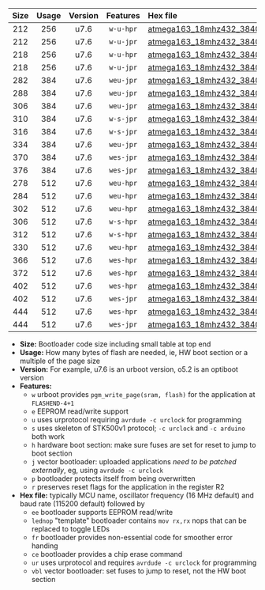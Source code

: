 |Size|Usage|Version|Features|Hex file|
|:-:|:-:|:-:|:-:|:--|
|212|256|u7.6|`w-u-hpr`|[atmega163_18mhz432_38400bps_ur.hex](https://raw.githubusercontent.com/stefanrueger/urboot/main/bootloaders/atmega163/fcpu_18mhz432/38400_bps/atmega163_18mhz432_38400bps_ur.hex)|
|212|256|u7.6|`w-u-jpr`|[atmega163_18mhz432_38400bps_ur_vbl.hex](https://raw.githubusercontent.com/stefanrueger/urboot/main/bootloaders/atmega163/fcpu_18mhz432/38400_bps/atmega163_18mhz432_38400bps_ur_vbl.hex)|
|218|256|u7.6|`w-u-hpr`|[atmega163_18mhz432_38400bps_lednop_ur.hex](https://raw.githubusercontent.com/stefanrueger/urboot/main/bootloaders/atmega163/fcpu_18mhz432/38400_bps/atmega163_18mhz432_38400bps_lednop_ur.hex)|
|218|256|u7.6|`w-u-jpr`|[atmega163_18mhz432_38400bps_lednop_ur_vbl.hex](https://raw.githubusercontent.com/stefanrueger/urboot/main/bootloaders/atmega163/fcpu_18mhz432/38400_bps/atmega163_18mhz432_38400bps_lednop_ur_vbl.hex)|
|282|384|u7.6|`weu-jpr`|[atmega163_18mhz432_38400bps_ee_ur_vbl.hex](https://raw.githubusercontent.com/stefanrueger/urboot/main/bootloaders/atmega163/fcpu_18mhz432/38400_bps/atmega163_18mhz432_38400bps_ee_ur_vbl.hex)|
|288|384|u7.6|`weu-jpr`|[atmega163_18mhz432_38400bps_ee_lednop_ur_vbl.hex](https://raw.githubusercontent.com/stefanrueger/urboot/main/bootloaders/atmega163/fcpu_18mhz432/38400_bps/atmega163_18mhz432_38400bps_ee_lednop_ur_vbl.hex)|
|306|384|u7.6|`weu-jpr`|[atmega163_18mhz432_38400bps_ee_lednop_fr_ur_vbl.hex](https://raw.githubusercontent.com/stefanrueger/urboot/main/bootloaders/atmega163/fcpu_18mhz432/38400_bps/atmega163_18mhz432_38400bps_ee_lednop_fr_ur_vbl.hex)|
|310|384|u7.6|`w-s-jpr`|[atmega163_18mhz432_38400bps_vbl.hex](https://raw.githubusercontent.com/stefanrueger/urboot/main/bootloaders/atmega163/fcpu_18mhz432/38400_bps/atmega163_18mhz432_38400bps_vbl.hex)|
|316|384|u7.6|`w-s-jpr`|[atmega163_18mhz432_38400bps_lednop_vbl.hex](https://raw.githubusercontent.com/stefanrueger/urboot/main/bootloaders/atmega163/fcpu_18mhz432/38400_bps/atmega163_18mhz432_38400bps_lednop_vbl.hex)|
|334|384|u7.6|`weu-jpr`|[atmega163_18mhz432_38400bps_ee_lednop_fr_ce_ur_vbl.hex](https://raw.githubusercontent.com/stefanrueger/urboot/main/bootloaders/atmega163/fcpu_18mhz432/38400_bps/atmega163_18mhz432_38400bps_ee_lednop_fr_ce_ur_vbl.hex)|
|370|384|u7.6|`wes-jpr`|[atmega163_18mhz432_38400bps_ee_vbl.hex](https://raw.githubusercontent.com/stefanrueger/urboot/main/bootloaders/atmega163/fcpu_18mhz432/38400_bps/atmega163_18mhz432_38400bps_ee_vbl.hex)|
|376|384|u7.6|`wes-jpr`|[atmega163_18mhz432_38400bps_ee_lednop_vbl.hex](https://raw.githubusercontent.com/stefanrueger/urboot/main/bootloaders/atmega163/fcpu_18mhz432/38400_bps/atmega163_18mhz432_38400bps_ee_lednop_vbl.hex)|
|278|512|u7.6|`weu-hpr`|[atmega163_18mhz432_38400bps_ee_ur.hex](https://raw.githubusercontent.com/stefanrueger/urboot/main/bootloaders/atmega163/fcpu_18mhz432/38400_bps/atmega163_18mhz432_38400bps_ee_ur.hex)|
|284|512|u7.6|`weu-hpr`|[atmega163_18mhz432_38400bps_ee_lednop_ur.hex](https://raw.githubusercontent.com/stefanrueger/urboot/main/bootloaders/atmega163/fcpu_18mhz432/38400_bps/atmega163_18mhz432_38400bps_ee_lednop_ur.hex)|
|302|512|u7.6|`weu-hpr`|[atmega163_18mhz432_38400bps_ee_lednop_fr_ur.hex](https://raw.githubusercontent.com/stefanrueger/urboot/main/bootloaders/atmega163/fcpu_18mhz432/38400_bps/atmega163_18mhz432_38400bps_ee_lednop_fr_ur.hex)|
|306|512|u7.6|`w-s-hpr`|[atmega163_18mhz432_38400bps.hex](https://raw.githubusercontent.com/stefanrueger/urboot/main/bootloaders/atmega163/fcpu_18mhz432/38400_bps/atmega163_18mhz432_38400bps.hex)|
|312|512|u7.6|`w-s-hpr`|[atmega163_18mhz432_38400bps_lednop.hex](https://raw.githubusercontent.com/stefanrueger/urboot/main/bootloaders/atmega163/fcpu_18mhz432/38400_bps/atmega163_18mhz432_38400bps_lednop.hex)|
|330|512|u7.6|`weu-hpr`|[atmega163_18mhz432_38400bps_ee_lednop_fr_ce_ur.hex](https://raw.githubusercontent.com/stefanrueger/urboot/main/bootloaders/atmega163/fcpu_18mhz432/38400_bps/atmega163_18mhz432_38400bps_ee_lednop_fr_ce_ur.hex)|
|366|512|u7.6|`wes-hpr`|[atmega163_18mhz432_38400bps_ee.hex](https://raw.githubusercontent.com/stefanrueger/urboot/main/bootloaders/atmega163/fcpu_18mhz432/38400_bps/atmega163_18mhz432_38400bps_ee.hex)|
|372|512|u7.6|`wes-hpr`|[atmega163_18mhz432_38400bps_ee_lednop.hex](https://raw.githubusercontent.com/stefanrueger/urboot/main/bootloaders/atmega163/fcpu_18mhz432/38400_bps/atmega163_18mhz432_38400bps_ee_lednop.hex)|
|402|512|u7.6|`wes-hpr`|[atmega163_18mhz432_38400bps_ee_lednop_fr.hex](https://raw.githubusercontent.com/stefanrueger/urboot/main/bootloaders/atmega163/fcpu_18mhz432/38400_bps/atmega163_18mhz432_38400bps_ee_lednop_fr.hex)|
|402|512|u7.6|`wes-jpr`|[atmega163_18mhz432_38400bps_ee_lednop_fr_vbl.hex](https://raw.githubusercontent.com/stefanrueger/urboot/main/bootloaders/atmega163/fcpu_18mhz432/38400_bps/atmega163_18mhz432_38400bps_ee_lednop_fr_vbl.hex)|
|444|512|u7.6|`wes-hpr`|[atmega163_18mhz432_38400bps_ee_lednop_fr_ce.hex](https://raw.githubusercontent.com/stefanrueger/urboot/main/bootloaders/atmega163/fcpu_18mhz432/38400_bps/atmega163_18mhz432_38400bps_ee_lednop_fr_ce.hex)|
|444|512|u7.6|`wes-jpr`|[atmega163_18mhz432_38400bps_ee_lednop_fr_ce_vbl.hex](https://raw.githubusercontent.com/stefanrueger/urboot/main/bootloaders/atmega163/fcpu_18mhz432/38400_bps/atmega163_18mhz432_38400bps_ee_lednop_fr_ce_vbl.hex)|

- **Size:** Bootloader code size including small table at top end
- **Usage:** How many bytes of flash are needed, ie, HW boot section or a multiple of the page size
- **Version:** For example, u7.6 is an urboot version, o5.2 is an optiboot version
- **Features:**
  + `w` urboot provides `pgm_write_page(sram, flash)` for the application at `FLASHEND-4+1`
  + `e` EEPROM read/write support
  + `u` uses urprotocol requiring `avrdude -c urclock` for programming
  + `s` uses skeleton of STK500v1 protocol; `-c urclock` and `-c arduino` both work
  + `h` hardware boot section: make sure fuses are set for reset to jump to boot section
  + `j` vector bootloader: uploaded applications *need to be patched externally*, eg, using `avrdude -c urclock`
  + `p` bootloader protects itself from being overwritten
  + `r` preserves reset flags for the application in the register R2
- **Hex file:** typically MCU name, oscillator frequency (16 MHz default) and baud rate (115200 default) followed by
  + `ee` bootloader supports EEPROM read/write
  + `lednop` "template" bootloader contains `mov rx,rx` nops that can be replaced to toggle LEDs
  + `fr` bootloader provides non-essential code for smoother error handing
  + `ce` bootloader provides a chip erase command
  + `ur` uses urprotocol and requires `avrdude -c urclock` for programming
  + `vbl` vector bootloader: set fuses to jump to reset, not the HW boot section
